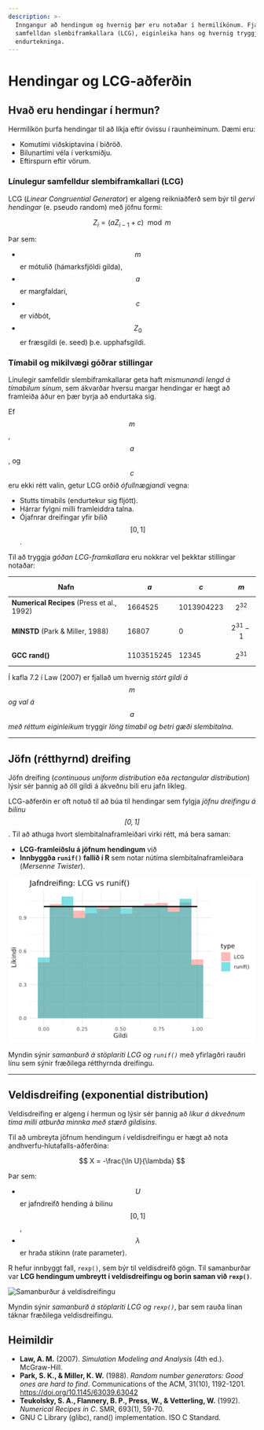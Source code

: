 ```yaml
---
description: >-
  Inngangur að hendingum og hvernig þær eru notaðar í hermilíkönum. Fjallað er um línulegan 
  samfelldan slembiframkallara (LCG), eiginleika hans og hvernig tryggja má löng tímabil án 
  endurtekninga. 
---
```


# Hendingar og LCG-aðferðin

## Hvað eru hendingar í hermun?

Hermilíkön þurfa hendingar til að líkja eftir óvissu í raunheiminum. Dæmi eru:

- Komutími viðskiptavina í biðröð.
- Bilunartími véla í verksmiðju.
- Eftirspurn eftir vörum.

### Línulegur samfelldur slembiframkallari (LCG)

LCG (*Linear Congruential Generator*) er algeng reikniaðferð sem býr til *gervi hendingar*
(e. pseudo random) með jöfnu formi:

$$
Z_i = (a Z_{i-1} + c) \mod m
$$

Þar sem:

- $$m$$ er mótulið (hámarksfjöldi gilda),
- $$a$$ er margfaldari,
- $$c$$ er viðbót,
- $$Z_0$$ er fræsgildi (e. seed) þ.e. upphafsgildi.

### Tímabil og mikilvægi góðrar stillingar

Línulegir samfelldir slembiframkallarar geta haft *mismunandi lengd á tímabilum sínum*, sem
ákvarðar hversu margar hendingar er hægt að framleiða áður en þær byrja að endurtaka sig.

Ef $$m$$, $$a$$, og $$c$$ eru ekki rétt valin, getur LCG orðið *ófullnægjandi* vegna:

- Stutts tímabils (endurtekur sig fljótt).
- Hárrar fylgni milli framleiddra talna.
- Ójafnrar dreifingar yfir bilið $$[0,1]$$.

Til að tryggja *góðan LCG-framkallara* eru nokkrar vel þekktar stillingar notaðar:

| Nafn                                       | $$a$$      | $$c$$      | $$m$$          |
|--------------------------------------------|------------|------------|----------------|
| **Numerical Recipes** (Press et al., 1992) | 1664525    | 1013904223 | $$2^{32}$$     |
| **MINSTD** (Park & Miller, 1988)           | 16807      | 0          | $$2^{31} - 1$$ |
| **GCC rand()**                             | 1103515245 | 12345      | $$2^{31}$$     |

Í kafla 7.2 í Law (2007) er fjallað um hvernig *stórt gildi á $$m$$ og val á $$a$$ með réttum
eiginleikum* tryggir *löng tímabil og betri gæði slembitalna*.

---

## **Jöfn (rétthyrnd) dreifing**

Jöfn dreifing (*continuous uniform distribution* eða *rectangular distribution*) lýsir sér þannig að
öll gildi á ákveðnu bili eru jafn líkleg.

LCG-aðferðin er oft notuð til að búa til hendingar sem fylgja *jöfnu dreifingu á bilinu $$[0,1]$$*.
Til að athuga hvort slembitalnaframleiðari virki rétt, má bera saman:

- **LCG-framleiðslu á jöfnum hendingum** við
- **Innbyggða `runif()` fallið í R** sem notar nútíma slembitalnaframleiðara (*Mersenne Twister*).

![Samanburður á rétthyrndri dreifingu](figs/uniform_comparison.jpg)

Myndin sýnir *samanburð á stöplariti LCG og `runif()`* með yfirlagðri rauðri línu sem
sýnir fræðilega rétthyrnda dreifingu.

---

## Veldisdreifing (exponential distribution)

Veldisdreifing er algeng í hermun og lýsir sér þannig að *líkur á ákveðnum tíma milli atburða
minnka með stærð gildisins*.

Til að umbreyta jöfnum hendingum í veldisdreifingu er hægt að nota andhverfu-hlutafalls-aðferðina:

$$ X = -\frac{\ln U}{\lambda} $$

Þar sem:

- $$U$$ er jafndreifð hending á bilinu $$[0,1]$$,
- $$\lambda$$ er hraða stikinn (rate parameter).

R hefur innbyggt fall, `rexp()`, sem býr til veldisdreifð gögn. Til samanburðar var **LCG hendingum
umbreytt í veldisdreifingu og borin saman við `rexp()`**.

![Samanburður á veldisdreifingu](expon_comparison.jpg)

Myndin sýnir *samanburð á stöplariti LCG og `rexp()`*, þar sem rauða línan táknar
fræðilega veldisdreifingu.


## Heimildir
- **Law, A. M.** (2007). *Simulation Modeling and Analysis* (4th ed.). McGraw-Hill.
- **Park, S. K., & Miller, K. W.** (1988). *Random number generators: Good ones are hard to find*. 
  Communications of the ACM, 31(10), 1192-1201. https://doi.org/10.1145/63039.63042  
- **Teukolsky, S. A., Flannery, B. P., Press, W., & Vetterling, W.** (1992). *Numerical Recipes in 
  C*. SMR, 693(1), 59-70.
- GNU C Library (glibc), rand() implementation. ISO C Standard.